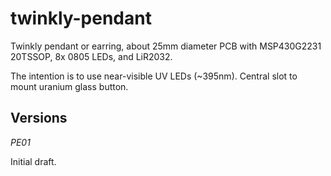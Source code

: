twinkly-pendant
===============

Twinkly pendant or earring, about 25mm diameter PCB with MSP430G2231 20TSSOP, 8x 0805 LEDs, and LiR2032.

The intention is to use near-visible UV LEDs (~395nm). Central slot to mount uranium glass button.

Versions
--------

_PE01_

Initial draft.
